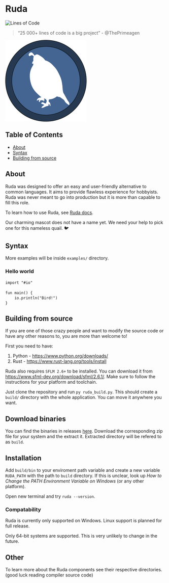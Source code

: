 # Ruda
![Lines of Code](https://aschey.tech/tokei/github/it-2001/Ruda?labelColor=badbe6&color=32a852&style=for-the-badge&label=Lines&logo=https://simpleicons.org/icons/rust.svg)

> “25 000+ lines of code is a big project” - @ThePrimeagen

<a><img src="logo.png" align="middle" height="256" width="256" ></a>
## Table of Contents

- [About](#about)
- [Syntax](#syntax)
- [Building from source](#building-from-source)

## About

Ruda was designed to offer an easy and user-friendly alternative to common languages. It aims to provide flawless experience for hobbyists. Ruda was never meant to go into production but it is more than capable to fill this role. 

To learn how to use Ruda, see [Ruda docs](https://it-2001.github.io/Ruda-docs/).

Our charming mascot does not have a name yet. We need your help to pick one for this nameless quail. 🐦

## Syntax

More examples will be inside `examples/` directory.

### Hello world

```Ruda
import "#io"

fun main() {
    io.println("Bird!")
}
```

## Building from source

If you are one of those crazy people and want to modify the source code or have any other reasons to, you are more than welcome to!

First you need to have:
 1. Python - https://www.python.org/downloads/
 2. Rust - https://www.rust-lang.org/tools/install

Ruda also requires `SFLM 2.6+` to be installed. You can download it from https://www.sfml-dev.org/download/sfml/2.6.1/. Make sure to follow the instructions for your platform and toolchain.

Just clone the repository and run `py ruda_build.py`. This should create a  `build/` directory with the whole application. You can move it anywhere you want.

## Download binaries

You can find the binaries in releases [here](https://github.com/it-2001/Ruda/releases). Download the corresponding zip file for your system and the extract it. Extracted directory will be refered to as `build`.

## Installation

Add `build/bin` to your enviroment path variable and create a new variable `RUDA_PATH` with the path to `build` directory. If this is unclear, look up _How to Change the PATH Environment Variable on Windows_ (or any other platform).

Open new terminal and try `ruda --version`.

### Compatability

Ruda is currently only supported on Windows. Linux support is planned for full release.

Only 64-bit systems are supported. This is very unlikely to change in the future.

## Other

To learn more about the Ruda components see their respective directories. (good luck reading compiler source code)
